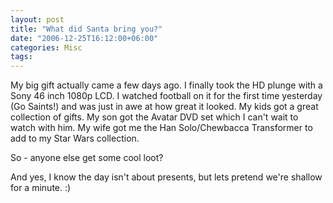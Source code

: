 ```yaml
---
layout: post
title: "What did Santa bring you?"
date: "2006-12-25T16:12:00+06:00"
categories: Misc 
tags: 
---
```


My big gift actually came a few days ago. I finally took the HD plunge with a Sony 46 inch 1080p LCD. I watched football on it for the first time yesterday (Go Saints!) and was just in awe at how great it looked. My kids got a great collection of gifts. My son got the Avatar DVD set which I can't wait to watch with him. My wife got me the Han Solo/Chewbacca 
Transformer to add to my Star Wars collection. 

So - anyone else get some cool loot?

And yes, I know the day isn't about presents, but lets pretend we're shallow for a minute. :)